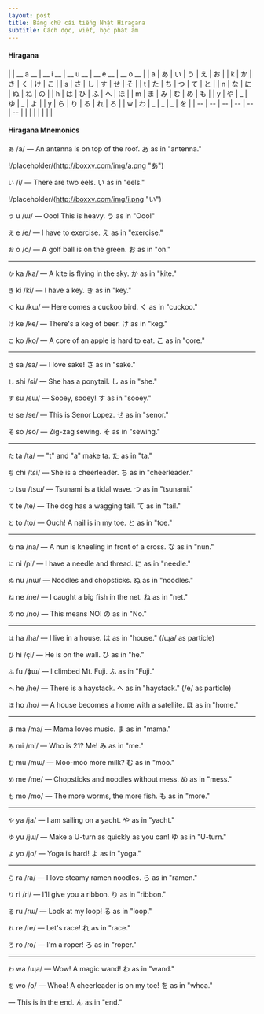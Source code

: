 ```yaml
---
layout: post
title: Bảng chữ cái tiếng Nhật Hiragana
subtitle: Cách đọc, viết, học phát âm 
---
```


#### Hiragana

|  | __ a __ | __ i __ | __ u __ | __ e __ | __ o __ |
|  a  |  	あ	  |  	い	  |  	う	  |  	え	  |  	お	  |
|  k  |  	か |  	き |  	く |  	け |  	こ |
|  s  | さ | し | す | せ | そ |
|  t  | た | ち | つ | て | と |
|  n  | な | に | ぬ | ね | の |
|  h  | は | ひ | ふ | へ | ほ |
|  m  | ま | み | む | め | も |
|  y  | や | _ | ゆ | _ | よ |
|  y  | ら | り | る | れ | ろ |
|  w  | わ | _ | _ | _ | を |
| -- | -- | -- | -- | -- | -- |
| | | | | | |

#### Hiragana Mnemonics

`あ` /a/ 	— An antenna is on top of the roof. あ as in "antenna."

!/placeholder/(http://boxxv.com/img/a.png "あ")

`い` /i/ 	&mdash; There are two eels. い as in "eels."

!/placeholder/(http://boxxv.com/img/i.png "い")

`う` u /ɯ/ 	— Ooo! This is heavy. う as in "Ooo!"

`え` e /e/ 	— I have to exercise. え as in "exercise."

`お` o /o/ 	— A golf ball is on the green. お as in "on."

-----

`か` ka /ka/ 	— A kite is flying in the sky. か as in "kite."

`き` ki /ki/ 	— I have a key. き as in "key."

`く` ku /kɯ/ 		— Here comes a cuckoo bird. く as in "cuckoo."

`け` ke /ke/ 	— There's a keg of beer. け as in "keg."

`こ` ko /ko/ 	— A core of an apple is hard to eat. こ as in "core."

-----

`さ` sa /sa/ 	— I love sake! さ as in "sake."

`し` shi /ɕi/ 	— She has a ponytail. し as in "she."

`す` su /sɯ/ 	— Sooey, sooey! す as in "sooey."

`せ` se /se/ 	— This is Senor Lopez. せ as in "senor."

`そ` so /so/ 	— Zig-zag sewing. そ as in "sewing."

-----

`た` ta /ta/  	— "t" and "a" make ta. た as in "ta."

`ち` chi /tɕi/	— She is a cheerleader. ち as in "cheerleader."

`つ` tsu /tsɯ/	— Tsunami is a tidal wave. つ as in "tsunami."

`て` te /te/ 	— The dog has a wagging tail. て as in "tail."

`と` to /to/ 	— Ouch! A nail is in my toe. と as in "toe."

-----

`な` na /na/ 	— A nun is kneeling in front of a cross. な as in "nun."

`に` ni /ɲi/ 	— I have a needle and thread. に as in "needle."

`ぬ` nu /nɯ/ 	— Noodles and chopsticks. ぬ as in "noodles."

`ね` ne /ne/ 	— I caught a big fish in the net. ね as in "net."

`の` no /no/ 	— This means NO! の as in "No."

-----

`は` ha /ha/ 	— I live in a house. は as in "house."
(/ɰa/ as particle)

`ひ` hi /çi/ 	— He is on the wall. ひ as in "he."

`ふ` fu /ɸɯ/ 	— I climbed Mt. Fuji. ふ as in "Fuji."

`へ` he /he/ 	— There is a haystack. へ as in "haystack."
(/e/ as particle)

`ほ` ho /ho/ 	— A house becomes a home with a satellite. ほ as in "home."

-----

`ま` ma /ma/ 	— Mama loves music. ま as in "mama."

`み` mi /mi/ 	— Who is 21? Me! み as in "me."

`む` mu /mɯ/ 	— Moo-moo more milk? む as in "moo."

`め` me /me/ 	— Chopsticks and noodles without mess. め as in "mess."

`も` mo /mo/ 	— The more worms, the more fish. も as in "more."

-----

`や` ya /ja/ 	— I am sailing on a yacht. や as in "yacht."

`ゆ` yu /jɯ/ 	— Make a U-turn as quickly as you can! ゆ as in "U-turn."

`よ` yo /jo/ 	— Yoga is hard! よ as in "yoga."

-----

`ら` ra /ɾa/ 	— I love steamy ramen noodles. ら as in "ramen."

`り` ri /ɾi/ 	— I'll give you a ribbon. り as in "ribbon."

`る` ru /ɾɯ/ 	— Look at my loop! る as in "loop."

`れ` re /ɾe/ 	— Let's race! れ as in "race."

`ろ` ro /ɾo/ 	— I'm a roper! ろ as in "roper."

-----

`わ` wa /ɰa/ 	— Wow! A magic wand! わ as in "wand."


`を` wo /o/  	— Whoa! A cheerleader is on my toe! を as in "whoa."


— This is in the end. ん as in "end."
